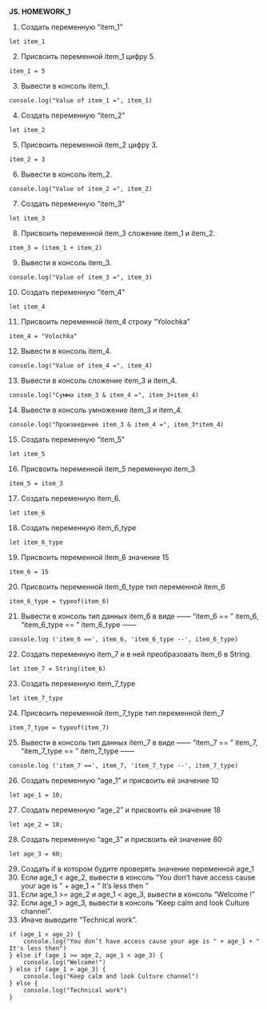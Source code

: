 **JS. HOMEWORK_1**  
1. Создать переменную “item_1”
```
let item_1
```
2. Присвоить переменной item_1 цифру 5.
```
item_1 = 5
```
3. Вывести в консоль item_1.
```
console.log("Value of item_1 =", item_1)
```
4. Создать переменную “item_2”
```
let item_2
```
5. Присвоить переменной item_2 цифру 3.
```
item_2 = 3
```
6. Вывести в консоль item_2.
```
console.log("Value of item_2 =", item_2)
```
7. Создать переменную “item_3”
```
let item_3
```
8. Присвоить переменной item_3 сложение item_1 и item_2.
```
item_3 = (item_1 + item_2)
```
9. Вывести в консоль item_3.
```
console.log("Value of item_3 =", item_3)
```
10. Создать переменную “item_4”
```
let item_4
```
11. Присвоить переменной item_4 строку “Yolochka”
```
item_4 = "Volochka"
```
12. Вывести в консоль item_4.
```
console.log("Value of item_4 =", item_4)
```
13. Вывести в консоль сложение item_3 и item_4.
```
console.log("Сумма item_3 & item_4 =", item_3+item_4)
```
14. Вывести в консоль умножение item_3 и item_4.
```
console.log("Произведение item_3 & item_4 =", item_3*item_4)
```
15. Создать переменную “item_5”
```
let item_5
```
16. Присвоить переменной item_5 переменную item_3
```
item_5 = item_3
```
17. Создать переменную item_6.
```
let item_6
```
18. Создать переменную item_6_type
```
let item_6_type
```
19. Присвоить переменной item_6 значение 15
```
item_6 = 15
```
20. Присвоить переменной item_6_type тип переменной item_6
```
item_6_type = typeof(item_6)
```
21. Вывести в консоль тип данных item_6 в виде ——  “item_6 == ”  item_6,  “item_6_type == ”  item_6_type ——  
```
console.log ('item_6 ==', item_6, 'item_6_type --', item_6_type)
```
22. Создать переменную item_7 и в ней преобразовать item_6 в String.
```
let item_7 = String(item_6)
```
23. Создать переменную item_7_type
```
let item_7_type
```
24. Присвоить переменной item_7_type тип переменной item_7
```
item_7_type = typeof(item_7)
```
25. Вывести в консоль тип данных item_7 в виде ——  “item_7 == ”  item_7,  “item_7_type == ”  item_7_type ——  
```
console.log ('item_7 ==', item_7, 'item_7_type --', item_7_type)
```
26. Создать переменную “age_1” и присвоить ей значение 10
```
let age_1 = 10;
```
27. Создать переменную “age_2” и присвоить ей значение 18
```
let age_2 = 18;
```
28. Создать переменную “age_3” и присвоить ей значение 60
```
let age_3 = 60;
```
29. Создать if в котором будите проверять значение переменной age_1
30. Если age_1 < age_2, вывести в консоль “You don’t have access cause your age is ” + age_1 + “ It’s less then ”
31. Если age_1 >=  age_2 и age_1 <  age_3, вывести в консоль “Welcome  !”
32. Если age_1  > age_3, вывести в консоль “Keep calm and look Culture channel”.
33. Иначе выводите “Technical work”.
```
if (age_1 < age_2) {
    console.log("You don’t have access cause your age is " + age_1 + " It's less then")    
} else if (age_1 >= age_2, age_1 < age_3) {
    console.log("Welcome!")    
} else if (age_1 > age_3) {
    console.log("Keep calm and look Culture channel")
} else {
    console.log("Technical work")
}
```
